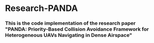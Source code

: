 # Research-PANDA

### This is the code implementation of the research paper "PANDA: Priority-Based Collision Avoidance Framework for Heterogeneous UAVs Navigating in Dense Airspace"
